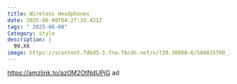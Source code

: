 ```yaml
---
title: Wireless Headphones
date: 2025-06-08T04:27:33.421Z
tags: " 2025-06-08"
Category: style
description: |
  99.XX
image: https://scontent.fdbd5-1.fna.fbcdn.net/v/t39.30808-6/504815760_122163062792522111_2548136718559490412_n.jpg?_nc_cat=111&ccb=1-7&_nc_sid=127cfc&_nc_ohc=Aw4Jhrt-hiwQ7kNvwHFwbGh&_nc_oc=AdklctnN_d0YiTMv_8I8T2giBV5qs0NQzrQA8UBYqWOK_y5MoghohjZESf2SevRlj6apeUjGYa3DeBScOZjy_be5&_nc_zt=23&_nc_ht=scontent.fdbd5-1.fna&_nc_gid=X1eEjngGQmhX3hNGJ3iHfQ&oh=00_AfMcxkvKkC0NXfBDIoI80V9sUSMGwMp4OAvLnUiVjmKQYQ&oe=684B4D62
---
```

https://amzlink.to/az0M2OtNdUPjG  ad
